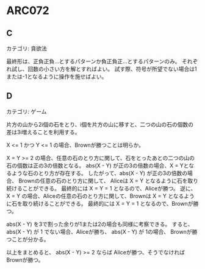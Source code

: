 # ARC072

## C
カテゴリ: 貪欲法

最終形は、正負正負...とするパターンか負正負正...とするパターンのみ。
それぞれ試し、回数の小さい方を解とすればよい。
試す際、符号が所望でない場合は1または-1となるように操作を施せばよい。

## D
カテゴリ: ゲーム

片方の山から2i個の石をとり、i個を片方の山に移すと、二つの山の石の個数の差は3i増えることを利用する。

X <= 1 かつ Y <= 1 の場合、Brownが勝つことは明らか。

X = Y >= 2 の場合、任意の石のとり方に関して、石をとったあとの二つの山の石の個数は正の3の倍数となる。
abs(X - Y) が正の3の倍数の場合、X = Yとなるような石のとり方が存在する。
したがって、abs(X - Y) が正の3の倍数の場合、 Brownの任意の石のとり方に関して、
Aliceは X = Y となるように石を取り続けることができる。
最終的には X = Y = 1 となるので、Aliceが勝つ。
逆に、X = Y の場合、Aliceの任意の石のとり方に関して、Brownは X = Y となるように石を取り続けることができる。
最終的には X = Y = 1 となるので、Brownが勝つ。

abs(X - Y) を3で割った余りが1または2の場合も同様に考察できる。
すると、abs(X - Y) が 1 でない場合、Aliceが勝ち、
abs(X - Y) が 1の場合、 Brownが勝つことが分かる。

以上をまとめると、 abs(X - Y) >= 2 ならば Aliceが勝つ、そうでなければBrownが勝つ。
